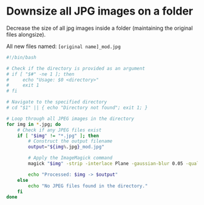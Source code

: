 # Downsize all JPG images on a folder

Decrease the size of all jpg images inside a folder (maintaining the original files alongsize).

All new files named: `[original name]_mod.jpg`

```bash
#!/bin/bash

# Check if the directory is provided as an argument
# if [ "$#" -ne 1 ]; then
#     echo "Usage: $0 <directory>"
#     exit 1
# fi

# Navigate to the specified directory
# cd "$1" || { echo "Directory not found"; exit 1; }

# Loop through all JPEG images in the directory
for img in *.jpg; do
    # Check if any JPEG files exist
    if [ "$img" != "*.jpg" ]; then
        # Construct the output filename
        output="${img%.jpg}_mod.jpg"

        # Apply the ImageMagick command
        magick "$img" -strip -interlace Plane -gaussian-blur 0.05 -quality 85% "$output"

        echo "Processed: $img -> $output"
    else
        echo "No JPEG files found in the directory."
    fi
done
```

